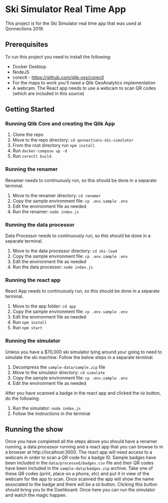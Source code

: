 # Ski Simulator Real Time App

This project is for the Ski Simulator real time app that was used at Qonnections 2019.

## Prerequisites

To run this project you need to install the following:

- Docker Desktop
- NodeJS
- corectl - https://github.com/qlik-oss/corectl
- For the maps to work you'll need a Qlik GeoAnalytics implementation
- A webcam. The React app needs to use a webcam to scan QR codes (which are included in this source)

## Getting Started

### Running Qlik Core and creating the Qlik App

1. Clone the repo
2. Move to the repo directory: `cd qonnections-ski-simulator`
3. From the root directory run `npm install`
4. Run `docker-compose up -d`
5. Run `corectl build`

### Running the renamer

Renamer needs to continuously run, so this should be done in a separate terminal.

1. Move to the renamer directory: `cd renamer`
2. Copy the sample environment file: `cp .env.sample .env`
3. Edit the environment file as needed
4. Run the renamer: `node index.js`

### Running the data processor

Data Processor needs to continuously run, so this should be done in a separate terminal.

1. Move to the data processor directory: `cd ski-load`
2. Copy the sample environment file: `cp .env.sample .env`
3. Edit the environment file as needed
4. Run the data processor: `node index.js`

### Running the react app

React App needs to continuously run, so this should be done in a separate terminal.

1. Move to the app folder: `cd app`
2. Copy the sample environment file: `cp .env.sample .env`
3. Edit the environment file as needed
4. Run `npm install`
5. Run `npm start`

### Running the simulator

Unless you have a $70,000 ski simulator lying around your going to need to simulate
the ski machine. Follow the below steps in a separate terminal.

1. Decompress the `sample-data/sample.zip` file
1. Move to the simulator directory: `cd simulate`
2. Copy the sample environment file: `cp .env.sample .env`
3. Edit the environment file as needed

After you have scanned a badge in the react app and clicked the `GO` button, do the following:

1. Run the simulator: `node index.js`
2. Follow the instructions in the terminal


## Running the show

Once you have completed all the steps above you should have a renamer running, a data processor running and a react app
that you can browse to in a browser at http://localhost:3000. The react app will need access to a webcam in order to scan
a QR code for a badge ID. Sample badges have been included in the `data/processed/badges.csv` file and their QR codes have
been included in the `sample-data/badges.zip` archive. Take one of these QR codes (print, place on a phone, etc) and put it
in view of the webcam for the app to scan. Once scanned the app will show the name associated to the badge and there will be
a `GO` button. Clicking this button should bring you to the Dashboard. Once here you can run the simulator and watch the magic
happen.
